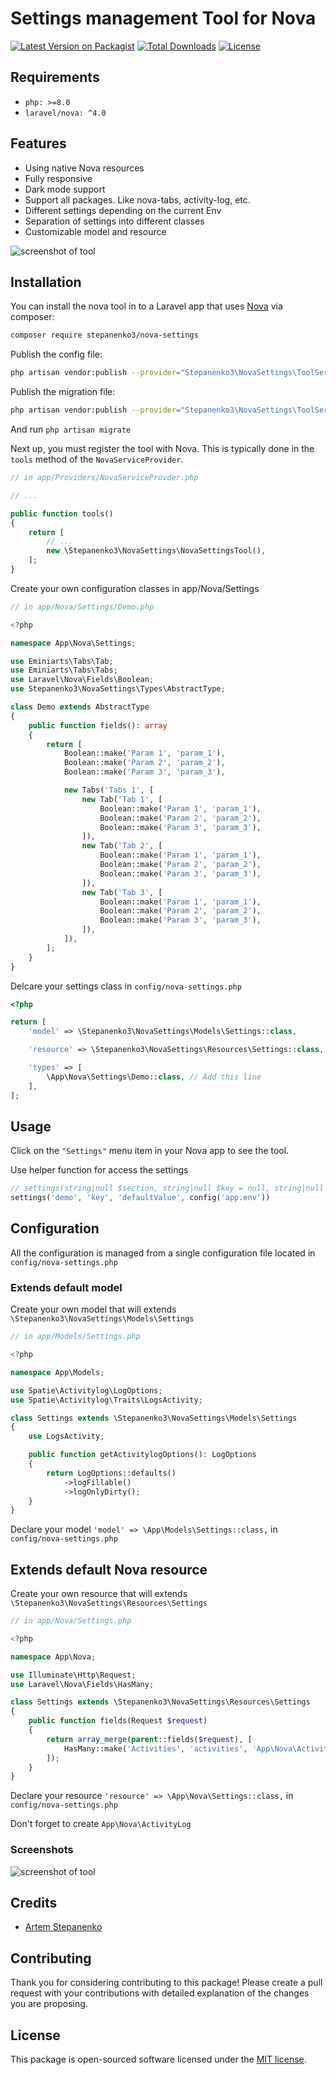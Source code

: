 # Settings management Tool for Nova

[![Latest Version on Packagist](https://img.shields.io/packagist/v/stepanenko3/nova-settings.svg?style=flat-square)](https://packagist.org/packages/stepanenko3/nova-settings)
[![Total Downloads](https://img.shields.io/packagist/dt/stepanenko3/nova-settings.svg?style=flat-square)](https://packagist.org/packages/stepanenko3/nova-settings)
[![License](https://poser.pugx.org/stepanenko3/nova-settings/license)](https://packagist.org/packages/stepanenko3/nova-settings)

## Requirements

- `php: >=8.0`
- `laravel/nova: ^4.0`

## Features

- Using native Nova resources
- Fully responsive
- Dark mode support
- Support all packages. Like nova-tabs, activity-log, etc.
- Different settings depending on the current Env
- Separation of settings into different classes
- Customizable model and resource

![screenshot of tool](screenshots/tool.png)

## Installation

You can install the nova tool in to a Laravel app that uses [Nova](https://nova.laravel.com) via composer:

```bash
composer require stepanenko3/nova-settings
```

Publish the config file:

``` bash
php artisan vendor:publish --provider="Stepanenko3\NovaSettings\ToolServiceProvider" --tag="config"
```

Publish the migration file:

``` bash
php artisan vendor:publish --provider="Stepanenko3\NovaSettings\ToolServiceProvider" --tag="migrations"
```

And run `php artisan migrate`

Next up, you must register the tool with Nova. This is typically done in the `tools` method of the `NovaServiceProvider`.

```php
// in app/Providers/NovaServiceProvder.php

// ...

public function tools()
{
    return [
        // ...
        new \Stepanenko3\NovaSettings\NovaSettingsTool(),
    ];
}
```

Create your own configuration classes in app/Nova/Settings
```php
// in app/Nova/Settings/Demo.php

<?php

namespace App\Nova\Settings;

use Eminiarts\Tabs\Tab;
use Eminiarts\Tabs\Tabs;
use Laravel\Nova\Fields\Boolean;
use Stepanenko3\NovaSettings\Types\AbstractType;

class Demo extends AbstractType
{
    public function fields(): array
    {
        return [
            Boolean::make('Param 1', 'param_1'),
            Boolean::make('Param 2', 'param_2'),
            Boolean::make('Param 3', 'param_3'),

            new Tabs('Tabs 1', [
                new Tab('Tab 1', [
                    Boolean::make('Param 1', 'param_1'),
                    Boolean::make('Param 2', 'param_2'),
                    Boolean::make('Param 3', 'param_3'),
                ]),
                new Tab('Tab 2', [
                    Boolean::make('Param 1', 'param_1'),
                    Boolean::make('Param 2', 'param_2'),
                    Boolean::make('Param 3', 'param_3'),
                ]),
                new Tab('Tab 3', [
                    Boolean::make('Param 1', 'param_1'),
                    Boolean::make('Param 2', 'param_2'),
                    Boolean::make('Param 3', 'param_3'),
                ]),
            ]),
        ];
    }
}
```

Delcare your settings class in `config/nova-settings.php`
``` php
<?php

return [
    'model' => \Stepanenko3\NovaSettings\Models\Settings::class,

    'resource' => \Stepanenko3\NovaSettings\Resources\Settings::class,

    'types' => [
        \App\Nova\Settings\Demo::class, // Add this line
    ],
];
```

## Usage

Click on the `"Settings"` menu item in your Nova app to see the tool.

Use helper function for access the settings
``` php
// settings(string|null $section, string|null $key = null, string|null $default = null, string|null $env = null)
settings('demo', 'key', 'defaultValue', config('app.env'))
```

## Configuration

All the configuration is managed from a single configuration file located in `config/nova-settings.php`

### Extends default model

Create your own model that will extends `\Stepanenko3\NovaSettings\Models\Settings`

```php
// in app/Models/Settings.php

<?php

namespace App\Models;

use Spatie\Activitylog\LogOptions;
use Spatie\Activitylog\Traits\LogsActivity;

class Settings extends \Stepanenko3\NovaSettings\Models\Settings
{
    use LogsActivity;

    public function getActivitylogOptions(): LogOptions
    {
        return LogOptions::defaults()
            ->logFillable()
            ->logOnlyDirty();
    }
}
```

Declare your model `'model' => \App\Models\Settings::class,` in `config/nova-settings.php`

## Extends default Nova resource

Create your own resource that will extends `\Stepanenko3\NovaSettings\Resources\Settings`

``` php
// in app/Nova/Settings.php

<?php

namespace App\Nova;

use Illuminate\Http\Request;
use Laravel\Nova\Fields\HasMany;

class Settings extends \Stepanenko3\NovaSettings\Resources\Settings
{
    public function fields(Request $request)
    {
        return array_merge(parent::fields($request), [
            HasMany::make('Activities', 'activities', 'App\Nova\ActivityLog'),
        ]);
    }
}
```

Declare your resource `'resource' => \App\Nova\Settings::class,` in `config/nova-settings.php`

Don't forget to create `App\Nova\ActivityLog`

### Screenshots

![screenshot of tool](screenshots/tool-dark.png)

## Credits

- [Artem Stepanenko](https://github.com/stepanenko3)

## Contributing

Thank you for considering contributing to this package! Please create a pull request with your contributions with detailed explanation of the changes you are proposing.

## License

This package is open-sourced software licensed under the [MIT license](LICENSE.md).
